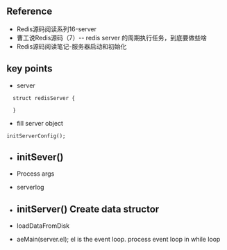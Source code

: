 ## Reference
- Redis源码阅读系列16-server
- 曹工说Redis源码（7）-- redis server 的周期执行任务，到底要做些啥
- Redis源码阅读笔记-服务器启动和初始化



## key points
- server 
```
  struct redisServer {

  }
```
- fill server object
```
initServerConfig();
```

- initSever()
  - 

- Process args

- serverlog

- initServer()
  Create data structor
  - 


- loadDataFromDisk

- aeMain(server.el);
el is the event loop. 
process event loop in while loop


